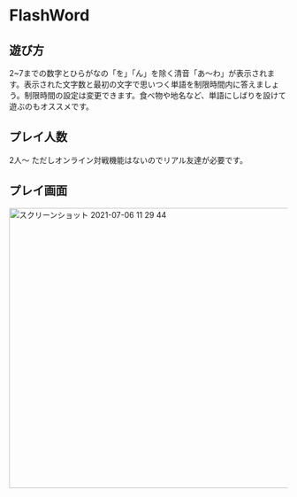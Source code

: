 # FlashWord

## 遊び方
2~7までの数字とひらがなの「を」「ん」を除く清音「あ～わ」が表示されます。表示された文字数と最初の文字で思いつく単語を制限時間内に答えましょう。制限時間の設定は変更できます。食べ物や地名など、単語にしばりを設けて遊ぶのもオススメです。

## プレイ人数
2人〜 ただしオンライン対戦機能はないのでリアル友達が必要です。

## プレイ画面
<img width="506" alt="スクリーンショット 2021-07-06 11 29 44" src="https://user-images.githubusercontent.com/65482420/124533542-7a432180-de4d-11eb-826b-0b6e42a8910d.png">
